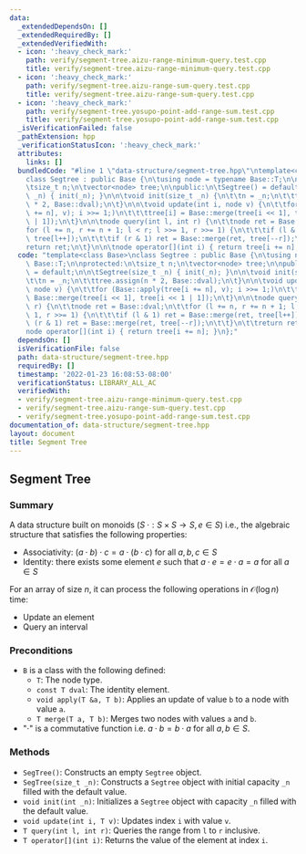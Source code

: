 ```yaml
---
data:
  _extendedDependsOn: []
  _extendedRequiredBy: []
  _extendedVerifiedWith:
  - icon: ':heavy_check_mark:'
    path: verify/segment-tree.aizu-range-minimum-query.test.cpp
    title: verify/segment-tree.aizu-range-minimum-query.test.cpp
  - icon: ':heavy_check_mark:'
    path: verify/segment-tree.aizu-range-sum-query.test.cpp
    title: verify/segment-tree.aizu-range-sum-query.test.cpp
  - icon: ':heavy_check_mark:'
    path: verify/segment-tree.yosupo-point-add-range-sum.test.cpp
    title: verify/segment-tree.yosupo-point-add-range-sum.test.cpp
  _isVerificationFailed: false
  _pathExtension: hpp
  _verificationStatusIcon: ':heavy_check_mark:'
  attributes:
    links: []
  bundledCode: "#line 1 \"data-structure/segment-tree.hpp\"\ntemplate<class Base>\n\
    class Segtree : public Base {\n\tusing node = typename Base::T;\n\nprotected:\n\
    \tsize_t n;\n\tvector<node> tree;\n\npublic:\n\tSegtree() = default;\n\n\tSegtree(size_t\
    \ _n) { init(_n); }\n\n\tvoid init(size_t _n) {\n\t\tn = _n;\n\t\ttree.assign(n\
    \ * 2, Base::dval);\n\t}\n\n\tvoid update(int i, node v) {\n\t\tfor (Base::apply(tree[i\
    \ += n], v); i >>= 1;)\n\t\t\ttree[i] = Base::merge(tree[i << 1], tree[i << 1\
    \ | 1]);\n\t}\n\n\tnode query(int l, int r) {\n\t\tnode ret = Base::dval;\n\t\t\
    for (l += n, r += n + 1; l < r; l >>= 1, r >>= 1) {\n\t\t\tif (l & 1) ret = Base::merge(ret,\
    \ tree[l++]);\n\t\t\tif (r & 1) ret = Base::merge(ret, tree[--r]);\n\t\t}\n\t\t\
    return ret;\n\t}\n\n\tnode operator[](int i) { return tree[i += n]; }\n};\n"
  code: "template<class Base>\nclass Segtree : public Base {\n\tusing node = typename\
    \ Base::T;\n\nprotected:\n\tsize_t n;\n\tvector<node> tree;\n\npublic:\n\tSegtree()\
    \ = default;\n\n\tSegtree(size_t _n) { init(_n); }\n\n\tvoid init(size_t _n) {\n\
    \t\tn = _n;\n\t\ttree.assign(n * 2, Base::dval);\n\t}\n\n\tvoid update(int i,\
    \ node v) {\n\t\tfor (Base::apply(tree[i += n], v); i >>= 1;)\n\t\t\ttree[i] =\
    \ Base::merge(tree[i << 1], tree[i << 1 | 1]);\n\t}\n\n\tnode query(int l, int\
    \ r) {\n\t\tnode ret = Base::dval;\n\t\tfor (l += n, r += n + 1; l < r; l >>=\
    \ 1, r >>= 1) {\n\t\t\tif (l & 1) ret = Base::merge(ret, tree[l++]);\n\t\t\tif\
    \ (r & 1) ret = Base::merge(ret, tree[--r]);\n\t\t}\n\t\treturn ret;\n\t}\n\n\t\
    node operator[](int i) { return tree[i += n]; }\n};"
  dependsOn: []
  isVerificationFile: false
  path: data-structure/segment-tree.hpp
  requiredBy: []
  timestamp: '2022-01-23 16:08:53-08:00'
  verificationStatus: LIBRARY_ALL_AC
  verifiedWith:
  - verify/segment-tree.aizu-range-minimum-query.test.cpp
  - verify/segment-tree.aizu-range-sum-query.test.cpp
  - verify/segment-tree.yosupo-point-add-range-sum.test.cpp
documentation_of: data-structure/segment-tree.hpp
layout: document
title: Segment Tree
---
```


## Segment Tree

### Summary

A data structure built on monoids $(S \; \cdot : S \times S \rightarrow S, e \in S)$ i.e., the algebraic structure that satisfies the following properties:
- Associativity: $(a \cdot b) \cdot c = a \cdot (b \cdot c)$ for all $a, b, c \in S$
- Identity: there exists some element $e$ such that $a \cdot e = e \cdot a = a$ for all $a \in S$

For an array of size $n$, it can process the following operations in $\mathcal{O}(\log n)$ time:
- Update an element
- Query an interval

### Preconditions

- `B` is a class with the following defined:
  - `T`: The node type.
  - `const T dval`: The identity element.
  - `void apply(T &a, T b)`: Applies an update of value `b` to a node with value `a`. 
  - `T merge(T a, T b)`: Merges two nodes with values `a` and `b`. 
- "$\cdot$" is a commutative function i.e. $a \cdot b = b \cdot a$ for all $a, b \in S$. 

### Methods

- `SegTree()`: Constructs an empty `Segtree` object.
- `SegTree(size_t _n)`: Constructs a `Segtree` object with initial capacity `_n` filled with the default value.
- `void init(int _n)`: Initializes a `Segtree` object with capacity `_n` filled with the default value. 
- `void update(int i, T v)`: Updates index `i` with value `v`.
- `T query(int l, int r)`: Queries the range from `l` to `r` inclusive. 
- `T operator[](int i)`: Returns the value of the element at index `i`. 